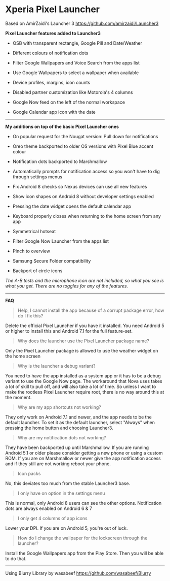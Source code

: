 # Xperia Pixel Launcher

Based on AmirZaidi's Launcher 3 https://github.com/amirzaidi/Launcher3

**Pixel Launcher features added to Launcher3**

- QSB with transparent rectangle, Google Pill and Date/Weather

- Different colours of notification dots

- Filter Google Wallpapers and Voice Search from the apps list

- Use Google Wallpapers to select a wallpaper when available

- Device profiles, margins, icon counts

- Disabled partner customization like Motorola's 4 columns

- Google Now feed on the left of the normal workspace

- Google Calendar app icon with the date

--------

**My additions on top of the basic Pixel Launcher ones**

- On popular request for the Nougat version: Pull down for notifications

- Oreo theme backported to older OS versions with Pixel Blue accent colour

- Notification dots backported to Marshmallow

- Automatically prompts for notification access so you won't have to dig through settings menus

- Fix Android 8 checks so Nexus devices can use all new features

- Show icon shapes on Android 8 without developer settings enabled

- Pressing the date widget opens the default calendar app

- Keyboard properly closes when returning to the home screen from any app

- Symmetrical hotseat

- Filter Google Now Launcher from the apps list

- Pinch to overview

- Samsung Secure Folder compatibility

- Backport of circle icons

*The A-B tests and the microphone icon are not included, so what you see is what you get. There are no toggles for any of the features.*

--------

**FAQ**

> Help, I cannot install the app because of a corrupt package error, how do I fix this?

Delete the official Pixel Launcher if you have it installed. You need Android 5 or higher to install this and Android 7.1 for the full feature-set.

> Why does the launcher use the Pixel Launcher package name?

Only the Pixel Launcher package is allowed to use the weather widget on the home screen

> Why is the launcher a debug variant?

You need to have the app installed as a system app or it has to be a debug variant to use the Google Now page. The workaround that Nova uses takes a lot of skill to pull off, and will also take a lot of time. So unless I want to make the rootless Pixel Launcher require root, there is no way around this at the moment.

> Why are my app shortcuts not working?

They only work on Android 7.1 and newer, and the app needs to be the default launcher. To set it as the default launcher, select "Always" when pressing the home button and choosing Launcher3.

> Why are my notification dots not working?

They have been backported up until Marshmallow. If you are running Android 5.1 or older please consider getting a new phone or using a custom ROM. If you are on Marshmallow or newer give the app notification access and if they still are not working reboot your phone.

> Icon packs

No, this deviates too much from the stable Launcher3 base.

> I only have on option in the settings menu

This is normal, only Android 8 users can see the other options. Notification dots are always enabled on Android 6 & 7

> I only get 4 columns of app icons

Lower your DPI. If you are on Android 5, you're out of luck.

> How do I change the wallpaper for the lockscreen through the launcher?

Install the Google Wallpapers app from the Play Store. Then you will be able to do that.

--------

Using Blurry Library by wasabeef https://github.com/wasabeef/Blurry
